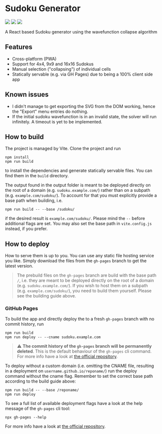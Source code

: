 # Sudoku Generator
[![](https://img.shields.io/github/license/bliepp/sudoku-react?style=for-the-badge)](/LICENSE)
[![](https://img.shields.io/github/last-commit/bliepp/sudoku-react/gh-pages?label=latest%20release&style=for-the-badge)](/)
[![](https://img.shields.io/website?label=web&up_message=open%20app&down_message=currently%20unavailable&up_color=2267cf&url=https://sudoku.bliepp.de&style=for-the-badge)](https://sudoku.bliepp.de/#/)

A React based Sudoku generator using the wavefunction collapse algorithm


## Features
* Cross-platform (PWA)
* Support for 4x4, 9x9 and 16x16 Sudokus
* Manual selection ("collapsing") of individual cells
* Statically servable (e.g. via GH Pages) due to being a 100% client side app


## Known issues
* I didn't manage to get exporting the SVG from the DOM working, hence the "Export" menu entries do nothing.
* If the initial sudoku wavefunction is in an invalid state, the solver will run infinitely. A timeout is yet to be implemented.


## How to build
The project is managed by Vite. Clone the project and run
```console
npm install
npm run build
```
to install the dependencies and generate statically servable files. You can find them in the `build` directory.

The output found in the output folder is meant to be deployed directly on the root of a domain (e.g. `sudoku.example.com/`) rather than on a subpath (e.g. `example.com/sudoku/`). To account for that you must explicitly provide a base path when building, i.e.
```console
npm run build -- --base /sudoku/
```
if the desired result is `example.com/sudoku/`. Please mind the `--` before additional flags are set. You may also set the base path in `vite.config.js` instead, if you prefer.


## How to deploy
How to serve them is up to you. You can use any static file hosting service you like. Simply download the files from the `gh-pages` branch to get the latest version.
> The prebuild files on the `gh-pages` branch are build with the base path `/`, i.e. they are meant to be deployed directly on the root of a domain (e.g. `sudoku.example.com/`). If you wish to host them on a subpath (e.g. `example.com/sudoku/`), you need to build them yourself. Please see the building guide above.

### GitHub Pages
To build the app and directly deploy the to a fresh `gh-pages` branch with no commit history, run
```console
npm run build
npm run deploy -- --cname sudoku.example.com
```
> :warning: **The commit history of the `gh-pages` branch will be permanently deleted**.
This is the default behaviour of the `gh-pages` cli command. For more info have a look at [the official repository](https://github.com/tschaub/gh-pages).

To deploy without a custom domain (i.e. omitting the CNAME file, resulting in a deployment on `username.github.io/reponame/`) run the deploy command without the cname flag. Remember to set the correct base path according to the build guide above:
```console
npm run build -- --base /reponame/
npm run deploy
```

To see a full list of available deployment flags have a look at the help message of the `gh-pages` cli tool:
```console
npx gh-pages --help
```
For more info have a look at [the official repository](https://github.com/tschaub/gh-pages).
